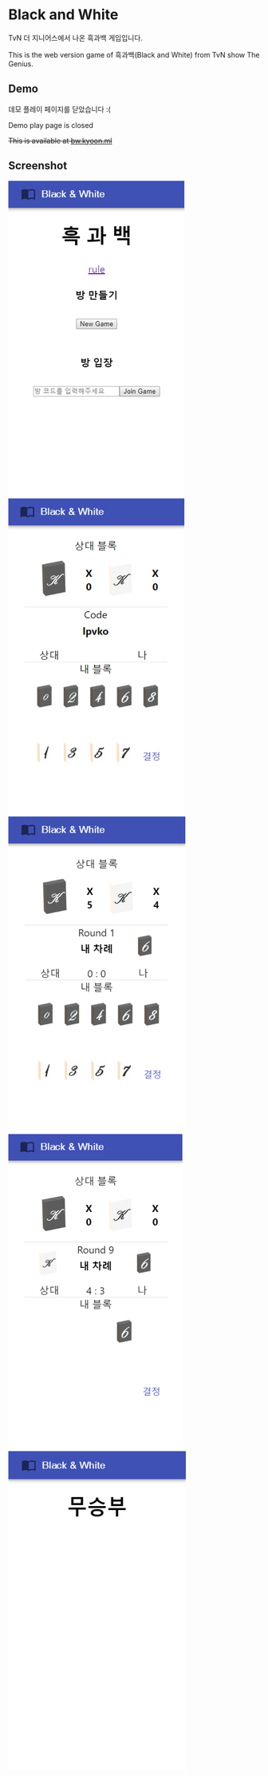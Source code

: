 # Black and White

TvN 더 지니어스에서 나온 흑과백 게임입니다.

This is the web version game of 흑과백(Black and White) from TvN show The Genius.

## Demo

데모 플레이 페이지를 닫았습니다 :(

Demo play page is closed

~~This is available at [bw.kyoon.ml](http://bw.kyoon.ml)~~


## Screenshot

![main](./images/main.png)
![player1](./images/player1.png)
![gamestart](./images/gamestart.png)
![gameend](./images/gameend.png)
![result](./images/result.png)
